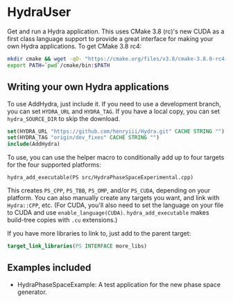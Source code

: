 # HydraUser

Get and run a Hydra application. This uses CMake 3.8 (rc)'s new CUDA as a first class language support to provide a great interface for making your own Hydra applications. To get CMake 3.8 rc4:

```bash
mkdir cmake && wget -qO- "https://cmake.org/files/v3.8/cmake-3.8.0-rc4-Linux-x86_64.tar.gz" | tar --strip-components=1 -xz -C cmake
export PATH=`pwd`/cmake/bin:$PATH
```

## Writing your own Hydra applications

To use AddHydra, just include it. If you need to use a development branch, you can set `HYDRA_URL` and `HYDRA_TAG`. If you have a local copy, you can set `hydra_SOURCE_DIR` to skip the download.
```cmake
set(HYDRA_URL "https://github.com/henryiii/Hydra.git" CACHE STRING "")
set(HYDRA_TAG "origin/dev_fixes" CACHE STRING "")
include(AddHydra)
```

To use, you can use the helper macro to conditionally add up to four targets for the four supported platforms:
```
hydra_add_executable(PS src/HydraPhaseSpaceExperimental.cpp)
```

This creates `PS_CPP`, `PS_TBB`, `PS_OMP`, and/or `PS_CUDA`, depending on your platform. You can also manually create any targets you want, and link with `Hydra::CPP`, etc. (For CUDA, you'll also need to set the language on your file to CUDA and use `enable_language(CUDA)`. `hydra_add_executable` makes build-tree copies with `.cu` extensions.)

If you have more libraries to link to, just add to the parent target:

```cmake
target_link_libraries(PS INTERFACE more_libs)
```

## Examples included

* HydraPhaseSpaceExample: A test application for the new phase space generator.


